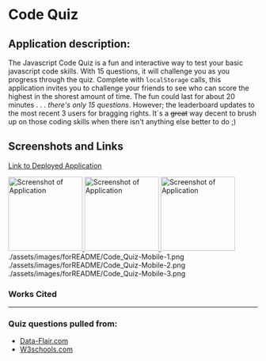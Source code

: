 # Code Quiz


## Application description:
The Javascript Code Quiz is a fun and interactive way to test your basic javascript code skills. With 15 questions, it will challenge you as you progress through the quiz. Complete with `localStorage` calls, this application invites you to challenge your friends to see who can score the highest in the shorest amount of time. The fun could last for about 20 minutes . . . *there's only 15 questions*. However; the leaderboard updates to the most recent 3 users for bragging rights. It`s a ~~great~~ way decent to brush up on those coding skills when there isn't anything else better to do ;)

## Screenshots and Links
<a href="https://proto133.github.io/Code_Quiz/" target="_blank">Link to Deployed Application</a>

<a href="https://github.com/proto133/Code_Quiz/assets/images/forREADME/Code_Quiz-Desktop1.png" target="_blank">
<img src="src=/assets/images/forREADME/Code_Quiz-Desktop1.png" alt="Screenshot of Application" style="height: 150px; width:150px;">
</a>
<a href="https://github.com/proto133/Code_Quiz/assets/images/forREADME/Code_Quiz-Desktop1.png" target="_blank">
<img src=".assets/images/forREADME/Code_Quiz-Desktop2.png" alt="Screenshot of Application" href="https://github.com/proto133/Code_Quiz/assets/images/forREADME/Code_Quiz-Desktop2.png" target="_blank"style="height: 150px; width:150px;">
</a>
<a href="https://github.com/proto133/Code_Quiz/assets/images/forREADME/Code_Quiz-Desktop1.png" target="_blank">
<img src=".assets/images/forREADME/Code_Quiz-Desktop3.png" alt="Screenshot of Application" href="https://github.com/proto133/Code_Quiz/assets/images/forREADME/Code_Quiz-Desktop3.png" target="_blank"style="height: 150px; width:150px;">
</a>
./assets/images/forREADME/Code_Quiz-Mobile-1.png
./assets/images/forREADME/Code_Quiz-Mobile-2.png
./assets/images/forREADME/Code_Quiz-Mobile-3.png

### Works Cited

---
<h3> Quiz questions pulled from:</h3>
<ul>
<li>
<a href="https://data-flair.training/blogs/javascript-quiz/" target="_blank"> Data-Flair.com</a>
</li>
<li>
<a href="https://www.w3schools.com/js/js_quiz.asp"> W3schools.com</a>
</li>